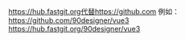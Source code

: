 https://hub.fastgit.org代替https://github.com
例如：
https://github.com/90designer/vue3
https://hub.fastgit.org/90designer/vue3
